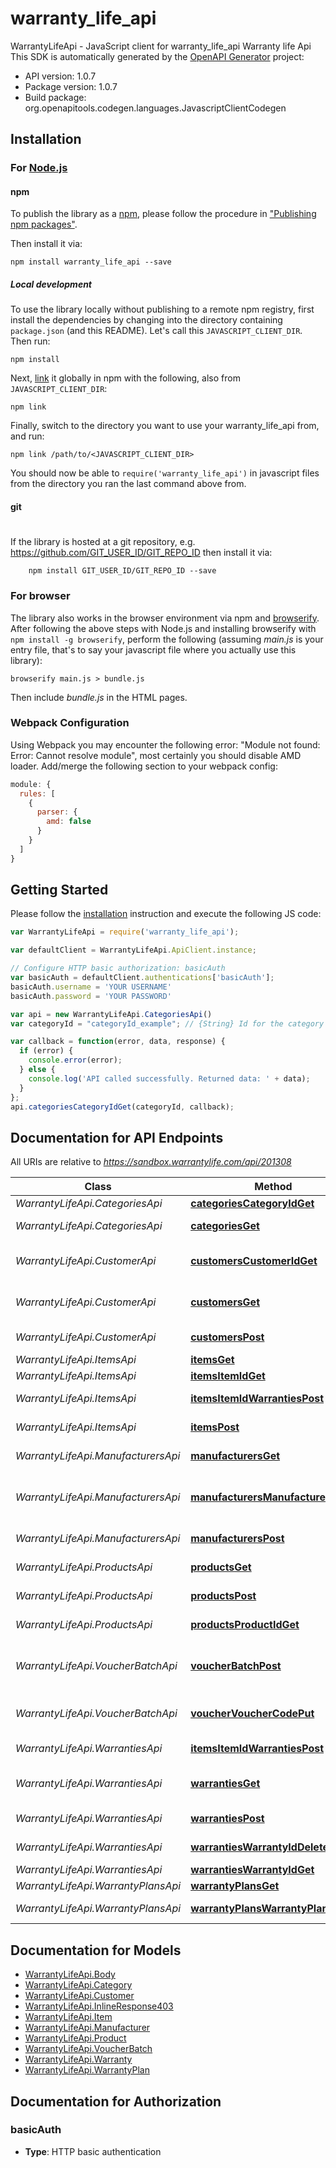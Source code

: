 # warranty_life_api

WarrantyLifeApi - JavaScript client for warranty_life_api
Warranty life Api
This SDK is automatically generated by the [OpenAPI Generator](https://openapi-generator.tech) project:

- API version: 1.0.7
- Package version: 1.0.7
- Build package: org.openapitools.codegen.languages.JavascriptClientCodegen

## Installation

### For [Node.js](https://nodejs.org/)

#### npm

To publish the library as a [npm](https://www.npmjs.com/),
please follow the procedure in ["Publishing npm packages"](https://docs.npmjs.com/getting-started/publishing-npm-packages).

Then install it via:

```shell
npm install warranty_life_api --save
```

##### Local development

To use the library locally without publishing to a remote npm registry, first install the dependencies by changing 
into the directory containing `package.json` (and this README). Let's call this `JAVASCRIPT_CLIENT_DIR`. Then run:

```shell
npm install
```

Next, [link](https://docs.npmjs.com/cli/link) it globally in npm with the following, also from `JAVASCRIPT_CLIENT_DIR`:

```shell
npm link
```

Finally, switch to the directory you want to use your warranty_life_api from, and run:

```shell
npm link /path/to/<JAVASCRIPT_CLIENT_DIR>
```

You should now be able to `require('warranty_life_api')` in javascript files from the directory you ran the last 
command above from.

#### git
#
If the library is hosted at a git repository, e.g.
https://github.com/GIT_USER_ID/GIT_REPO_ID
then install it via:

```shell
    npm install GIT_USER_ID/GIT_REPO_ID --save
```

### For browser

The library also works in the browser environment via npm and [browserify](http://browserify.org/). After following
the above steps with Node.js and installing browserify with `npm install -g browserify`,
perform the following (assuming *main.js* is your entry file, that's to say your javascript file where you actually 
use this library):

```shell
browserify main.js > bundle.js
```

Then include *bundle.js* in the HTML pages.

### Webpack Configuration

Using Webpack you may encounter the following error: "Module not found: Error:
Cannot resolve module", most certainly you should disable AMD loader. Add/merge
the following section to your webpack config:

```javascript
module: {
  rules: [
    {
      parser: {
        amd: false
      }
    }
  ]
}
```

## Getting Started

Please follow the [installation](#installation) instruction and execute the following JS code:

```javascript
var WarrantyLifeApi = require('warranty_life_api');

var defaultClient = WarrantyLifeApi.ApiClient.instance;

// Configure HTTP basic authorization: basicAuth
var basicAuth = defaultClient.authentications['basicAuth'];
basicAuth.username = 'YOUR USERNAME'
basicAuth.password = 'YOUR PASSWORD'

var api = new WarrantyLifeApi.CategoriesApi()
var categoryId = "categoryId_example"; // {String} Id for the category you would like to retrieve

var callback = function(error, data, response) {
  if (error) {
    console.error(error);
  } else {
    console.log('API called successfully. Returned data: ' + data);
  }
};
api.categoriesCategoryIdGet(categoryId, callback);

```

## Documentation for API Endpoints

All URIs are relative to *https://sandbox.warrantylife.com/api/201308*

Class | Method | HTTP request | Description
------------ | ------------- | ------------- | -------------
*WarrantyLifeApi.CategoriesApi* | [**categoriesCategoryIdGet**](docs/CategoriesApi.md#categoriesCategoryIdGet) | **GET** /categories/{categoryId} | 
*WarrantyLifeApi.CategoriesApi* | [**categoriesGet**](docs/CategoriesApi.md#categoriesGet) | **GET** /categories | List of all categories
*WarrantyLifeApi.CustomerApi* | [**customersCustomerIdGet**](docs/CustomerApi.md#customersCustomerIdGet) | **GET** /customers/{customerId} | get customer by customer id
*WarrantyLifeApi.CustomerApi* | [**customersGet**](docs/CustomerApi.md#customersGet) | **GET** /customers | get a customer by refId
*WarrantyLifeApi.CustomerApi* | [**customersPost**](docs/CustomerApi.md#customersPost) | **POST** /customers | Add a new customer
*WarrantyLifeApi.ItemsApi* | [**itemsGet**](docs/ItemsApi.md#itemsGet) | **GET** /items | get an item
*WarrantyLifeApi.ItemsApi* | [**itemsItemIdGet**](docs/ItemsApi.md#itemsItemIdGet) | **GET** /items/{itemId} | get an item
*WarrantyLifeApi.ItemsApi* | [**itemsItemIdWarrantiesPost**](docs/ItemsApi.md#itemsItemIdWarrantiesPost) | **POST** /items/{itemId}/warranties | create warranty
*WarrantyLifeApi.ItemsApi* | [**itemsPost**](docs/ItemsApi.md#itemsPost) | **POST** /items | create new item
*WarrantyLifeApi.ManufacturersApi* | [**manufacturersGet**](docs/ManufacturersApi.md#manufacturersGet) | **GET** /manufacturers | get list of manufacturers
*WarrantyLifeApi.ManufacturersApi* | [**manufacturersManufacturerIdGet**](docs/ManufacturersApi.md#manufacturersManufacturerIdGet) | **GET** /manufacturers/{manufacturerId} | specific manufacturer from warranty life id
*WarrantyLifeApi.ManufacturersApi* | [**manufacturersPost**](docs/ManufacturersApi.md#manufacturersPost) | **POST** /manufacturers | create new manufacturer
*WarrantyLifeApi.ProductsApi* | [**productsGet**](docs/ProductsApi.md#productsGet) | **GET** /products | get a list of products
*WarrantyLifeApi.ProductsApi* | [**productsPost**](docs/ProductsApi.md#productsPost) | **POST** /products | create new product
*WarrantyLifeApi.ProductsApi* | [**productsProductIdGet**](docs/ProductsApi.md#productsProductIdGet) | **GET** /products/{productId} | get a single product by id
*WarrantyLifeApi.VoucherBatchApi* | [**voucherBatchPost**](docs/VoucherBatchApi.md#voucherBatchPost) | **POST** /voucher-batch | create a bunch of vouchers for warranties
*WarrantyLifeApi.VoucherBatchApi* | [**voucherVoucherCodePut**](docs/VoucherBatchApi.md#voucherVoucherCodePut) | **PUT** /voucher/{voucherCode} | issue a warranty from the batch
*WarrantyLifeApi.WarrantiesApi* | [**itemsItemIdWarrantiesPost**](docs/WarrantiesApi.md#itemsItemIdWarrantiesPost) | **POST** /items/{itemId}/warranties | create warranty
*WarrantyLifeApi.WarrantiesApi* | [**warrantiesGet**](docs/WarrantiesApi.md#warrantiesGet) | **GET** /warranties | get warranty by query params
*WarrantyLifeApi.WarrantiesApi* | [**warrantiesPost**](docs/WarrantiesApi.md#warrantiesPost) | **POST** /warranties | create warranty
*WarrantyLifeApi.WarrantiesApi* | [**warrantiesWarrantyIdDelete**](docs/WarrantiesApi.md#warrantiesWarrantyIdDelete) | **DELETE** /warranties/{warrantyId} | delete an item
*WarrantyLifeApi.WarrantiesApi* | [**warrantiesWarrantyIdGet**](docs/WarrantiesApi.md#warrantiesWarrantyIdGet) | **GET** /warranties/{warrantyId} | get an item
*WarrantyLifeApi.WarrantyPlansApi* | [**warrantyPlansGet**](docs/WarrantyPlansApi.md#warrantyPlansGet) | **GET** /warranty-plans | 
*WarrantyLifeApi.WarrantyPlansApi* | [**warrantyPlansWarrantyPlanIdGet**](docs/WarrantyPlansApi.md#warrantyPlansWarrantyPlanIdGet) | **GET** /warranty-plans/{warrantyPlanId} | 


## Documentation for Models

 - [WarrantyLifeApi.Body](docs/Body.md)
 - [WarrantyLifeApi.Category](docs/Category.md)
 - [WarrantyLifeApi.Customer](docs/Customer.md)
 - [WarrantyLifeApi.InlineResponse403](docs/InlineResponse403.md)
 - [WarrantyLifeApi.Item](docs/Item.md)
 - [WarrantyLifeApi.Manufacturer](docs/Manufacturer.md)
 - [WarrantyLifeApi.Product](docs/Product.md)
 - [WarrantyLifeApi.VoucherBatch](docs/VoucherBatch.md)
 - [WarrantyLifeApi.Warranty](docs/Warranty.md)
 - [WarrantyLifeApi.WarrantyPlan](docs/WarrantyPlan.md)


## Documentation for Authorization


### basicAuth

- **Type**: HTTP basic authentication

